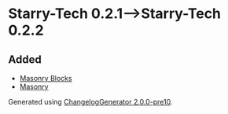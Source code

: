 # Starry-Tech 0.2.1⟶Starry-Tech 0.2.2

## Added

* [Masonry Blocks](https://www.curseforge.com/minecraft/mc-mods/masonry-blocks)
* [Masonry](https://www.curseforge.com/minecraft/mc-mods/masonry)

Generated using [ChangelogGenerator 2.0.0-pre10](https://github.com/TheRandomLabs/ChangelogGenerator).
